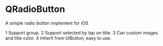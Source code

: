 QRadioButton
============

A simple radio button implement for iOS

1 Support group.
2 Support selected by tap on title.
3 Can custom images and title color.
4 Inherit from UIButton, easy to use.
